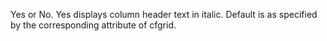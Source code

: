 Yes or No. Yes displays column header text in italic. Default is as specified by the
		corresponding attribute of cfgrid.